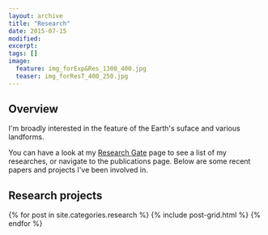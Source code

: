 ```yaml
---
layout: archive
title: "Research"
date: 2015-07-15
modified:
excerpt: 
tags: []
image:
  feature: img_forExp&Res_1300_400.jpg
  teaser: img_forResT_400_250.jpg
---
```


## Overview

I'm broadly interested in the feature of the Earth's suface and various landforms. 

You can have a look at my [Research Gate](https://www.researchgate.net/profile/Sijin-Li-8) page to see a list of my researches, or navigate to the publications page. Below are some recent papers and projects I've been involved in.  

## Research projects

<div class="tiles">

<div class="tiles">
{% for post in site.categories.research %}
  {% include post-grid.html %}
{% endfor %}
</div><!-- /.tiles -->

</div><!-- /.tiles -->


